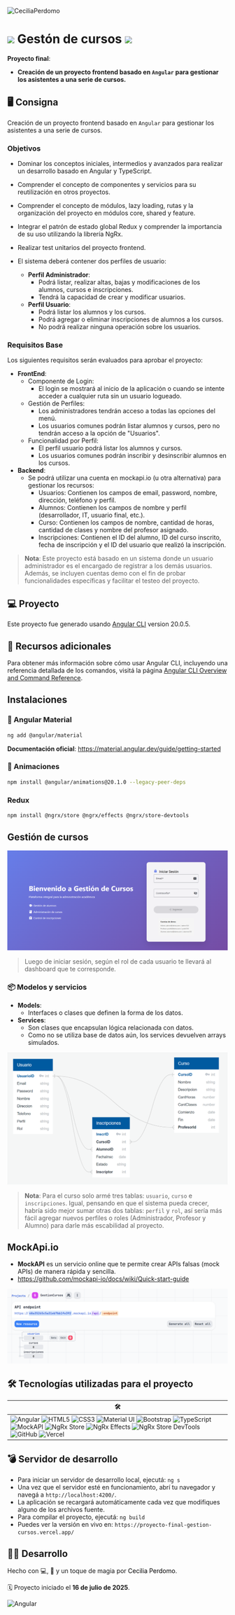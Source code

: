 ![CeciliaPerdomo](image-3.png)

# <img src="Angular.png" style="width: 3%"> Gestón de cursos <img src="Angular.png" style="width: 3%">
**Proyecto final**: 
- **Creación de un proyecto frontend basado en `Angular` para gestionar los asistentes a una serie de cursos.**

## 🖥️ Consigna
Creación de un proyecto frontend basado en `Angular` para gestionar los asistentes a una serie de cursos.

### **Objetivos**
- Dominar los conceptos iniciales, intermedios y avanzados para realizar un desarrollo basado en Angular y TypeScript.
- Comprender el concepto de componentes y servicios para su reutilización en otros proyectos.
-   Comprender el concepto de módulos, lazy loading, rutas y la organización del proyecto en módulos core, shared y feature.
- Integrar el patrón de estado global Redux y comprender la importancia de su uso utilizando la librería NgRx.
- Realizar test unitarios del proyecto frontend.

- El sistema deberá contener dos perfiles de usuario:
    - **Perfil Administrador**:
        - Podrá listar, realizar altas, bajas y modificaciones de los alumnos, cursos e inscripciones.
        - Tendrá la capacidad de crear y modificar usuarios.
    - **Perfil Usuario**:
        - Podrá listar los alumnos y los cursos.
        - Podrá agregar o eliminar inscripciones de alumnos a los cursos.
        - No podrá realizar ninguna operación sobre los usuarios.

### **Requisitos Base**
Los siguientes requisitos serán evaluados para aprobar el proyecto:

- **FrontEnd**:
    - Componente de Login:
        - El login se mostrará al inicio de la aplicación o cuando se intente acceder a cualquier ruta sin un usuario logueado.
    - Gestión de Perfiles:
        - Los administradores tendrán acceso a todas las opciones del menú.
        - Los usuarios comunes podrán listar alumnos y cursos, pero no tendrán acceso a la opción de "Usuarios".
    - Funcionalidad por Perfil:
        - El perfil usuario podrá listar los alumnos y cursos.
        - Los usuarios comunes podrán inscribir y desinscribir alumnos en los cursos.
- **Backend**:
    - Se podrá utilizar una cuenta en mockapi.io (u otra alternativa) para gestionar los recursos:
        - Usuarios: Contienen los campos de email, password, nombre, dirección, teléfono y perfil.
        - Alumnos: Contienen los campos de nombre y perfil (desarrollador, IT, usuario final, etc.).
        - Curso: Contienen los campos de nombre, cantidad de horas, cantidad de clases y nombre del profesor asignado.
        - Inscripciones: Contienen el ID del alumno, ID del curso inscrito, fecha de inscripción y el ID del usuario que realizó la inscripción.

> **Nota**: Este proyecto está basado en un sistema donde un usuario administrador es el encargado de registrar a los demás usuarios. Además, se incluyen cuentas demo con el fin de probar funcionalidades específicas y facilitar el testeo del proyecto.

## ​💻​ Proyecto
Este proyecto fue generado usando [Angular CLI](https://github.com/angular/angular-cli) version 20.0.5.

## ​​📑​ Recursos adicionales
Para obtener más información sobre cómo usar Angular CLI, incluyendo una referencia detallada de los comandos, visitá la página [Angular CLI Overview and Command Reference](https://angular.dev/tools/cli).

## Instalaciones 
### 🎨 Angular Material
```bash
ng add @angular/material
```
**Documentación oficial**: https://material.angular.dev/guide/getting-started

### 🤡​ Animaciones
```bash
npm install @angular/animations@20.1.0 --legacy-peer-deps
```

### Redux
```bash
npm install @ngrx/store @ngrx/effects @ngrx/store-devtools
```

## Gestión de cursos 
![alt text](image-10.png)

> Luego de iniciar sesión, según el rol de cada usuario te llevará al dashboard que te corresponde. 

### 📦 Modelos y servicios
- **Models**: 
    - Interfaces o clases que definen la forma de los datos.
- **Services**:
    - Son clases que encapsulan lógica relacionada con datos.
    - Como no se utiliza base de datos aún, los services devuelven arrays simulados.

![ModeladoBaseDatos](image-8.png)

> **Nota**: Para el curso solo armé tres tablas: `usuario`, `curso` e `inscripciones`. Igual, pensando en que el sistema pueda crecer, habría sido mejor sumar otras dos tablas: `perfil` y `rol`, así sería más fácil agregar nuevos perfiles o roles (Administrador, Profesor y Alumno) para darle más escabilidad al proyecto. 

## MockApi.io
- **MockAPI** es un servicio online que te permite crear APIs falsas (mock APIs) de manera rápida y sencilla.
- https://github.com/mockapi-io/docs/wiki/Quick-start-guide

![MockApi.io](image-9.png)

## 🛠️ Tecnologías utilizadas para el proyecto

| 🛠️  |
|----------------------------|
| ![Angular](https://img.shields.io/badge/Angular-DD0031?style=flat&logo=angular&logoColor=white) ![HTML5](https://img.shields.io/badge/HTML5-E34F26?style=flat&logo=html5&logoColor=white) ![CSS3](https://img.shields.io/badge/CSS3-1572B6?style=flat&logo=css3&logoColor=white) ![Material UI](https://img.shields.io/badge/Material--UI-007FFF?style=flat&logo=mui&logoColor=white) ![Bootstrap](https://img.shields.io/badge/Bootstrap-7952B3?style=flat&logo=bootstrap&logoColor=white) ![TypeScript](https://img.shields.io/badge/TypeScript-3178C6?style=flat&logo=typescript&logoColor=white) ![MockAPI](https://img.shields.io/badge/MockAPI-00CFFF?style=flat&logo=mockapi&logoColor=white) ![NgRx Store](https://img.shields.io/badge/NgRx%20Store-E23237?style=flat&logo=ngrx&logoColor=white) ![NgRx Effects](https://img.shields.io/badge/NgRx%20Effects-E23237?style=flat&logo=ngrx&logoColor=white) ![NgRx Store DevTools](https://img.shields.io/badge/NgRx%20StoreDevTools-E23237?style=flat&logo=ngrx&logoColor=white) ![GitHub](https://img.shields.io/badge/GitHub-181717?style=flat&logo=github&logoColor=white) ![Vercel](https://img.shields.io/badge/Vercel-000000?style=flat&logo=vercel&logoColor=white)  |


## ​​💣​ Servidor de desarrollo
- Para iniciar un servidor de desarrollo local, ejecutá: `ng s`
- Una vez que el servidor esté en funcionamiento, abrí tu navegador y navegá a `http://localhost:4200/`.
- La aplicación se recargará automáticamente cada vez que modifiques alguno de los archivos fuente.
- Para compilar el proyecto, ejecutá: `ng build`
- Puedes ver la versión en vivo en: `https://proyecto-final-gestion-cursos.vercel.app/`

## 👩‍💻 Desarrollo
<p>Hecho con 💻, 🧉 y un toque de magia por <a href="https://www.linkedin.com/in/cecilia-perdomo/" style="color: black; text-decoration: none;">Cecilia Perdomo</a>.</p>
🗓️ Proyecto iniciado el <strong>16 de julio de 2025</strong>.

![Angular](image.png)